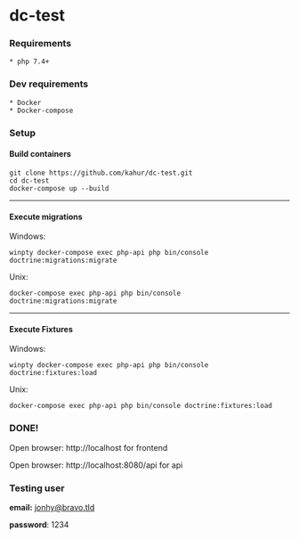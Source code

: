 # dc-test

### Requirements
```
* php 7.4+
```

### Dev requirements
```
* Docker
* Docker-compose
```

### Setup
#### Build containers
```
git clone https://github.com/kahur/dc-test.git
cd dc-test
docker-compose up --build
```
----------------------------------
#### Execute migrations
Windows:
```shell
winpty docker-compose exec php-api php bin/console doctrine:migrations:migrate
```
Unix:
```shell
docker-compose exec php-api php bin/console doctrine:migrations:migrate
```
------------------------------------------
#### Execute Fixtures
Windows:
```shell
winpty docker-compose exec php-api php bin/console doctrine:fixtures:load
```
Unix:
```shell
docker-compose exec php-api php bin/console doctrine:fixtures:load
```

### DONE! 
Open browser: http://localhost for frontend

Open browser: http://localhost:8080/api for api

### Testing user
**email:** jonhy@bravo.tld

**password**: 1234
